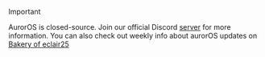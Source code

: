 > [!IMPORTANT]
> AurorOS is closed-source. Join our official Discord [server](https://dsc.gg/Auror-OS) for more information.
> You can also check out weekly info about aurorOS updates on [Bakery of eclair25](https://discord.gg/fHs2pqQgPy)
